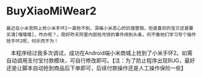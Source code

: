 # BuyXiaoMiWear2
    最近在小米官网上抢小米手环2一直抢不到，深痛小米恶心的饥饿营销，但是喜欢的宝贝还是要买滴[嘻嘻嘻]，咋办呢？。刚好昨天阿里内部抢月饼的事件闹到头条，何不像他们学习写个插件抢手环2呢，何乐而不为！
    本程序经过我多次调试，成功在Android端小米商城上抢到了小米手环2。如需自动调用支付宝付款模块，可自行修改即可。【注：为了防止程序出现BUG，最好还是让脚本自动抢到商品后下单即可，后续付款操作还是人工操作保险一些】
